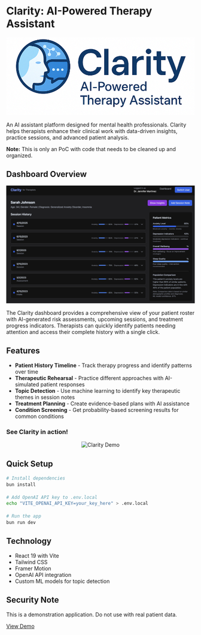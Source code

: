 # Clarity: AI-Powered Therapy Assistant

![Clarity Banner](clarity_logo.png)

An AI assistant platform designed for mental health professionals. Clarity helps therapists enhance their clinical work with data-driven insights, practice sessions, and advanced patient analysis.

**Note:** This is only an PoC with code that needs to be cleaned up and organized.

## Dashboard Overview

![Clarity Dashboard](clarity-dashboard.jpg)

The Clarity dashboard provides a comprehensive view of your patient roster with AI-generated risk assessments, upcoming sessions, and treatment progress indicators. Therapists can quickly identify patients needing attention and access their complete history with a single click.

## Features

- **Patient History Timeline** - Track therapy progress and identify patterns over time
- **Therapeutic Rehearsal** - Practice different approaches with AI-simulated patient responses
- **Topic Detection** - Use machine learning to identify key therapeutic themes in session notes
- **Treatment Planning** - Create evidence-based plans with AI assistance
- **Condition Screening** - Get probability-based screening results for common conditions

### See Clarity in action!

<p align="center">
  <img src="clarity.gif" alt="Clarity Demo" width="600px">
</p>

## Quick Setup

```bash
# Install dependencies
bun install

# Add OpenAI API key to .env.local
echo "VITE_OPENAI_API_KEY=your_key_here" > .env.local

# Run the app
bun run dev
```

## Technology

- React 19 with Vite
- Tailwind CSS
- Framer Motion
- OpenAI API integration
- Custom ML models for topic detection

## Security Note

This is a demonstration application. Do not use with real patient data.

[View Demo](https://pt8xs8-5173.csb.app/)
